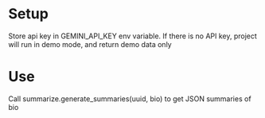 # Setup
Store api key in GEMINI_API_KEY env variable. 
If there is no API key, project will run in demo mode, and return demo data only
# Use
Call summarize.generate_summaries(uuid, bio) to get JSON summaries of bio 